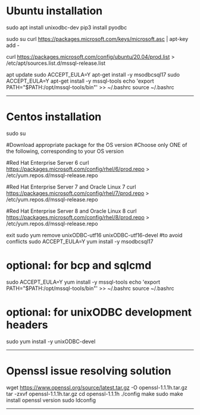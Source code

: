 # Ubuntu installation

sudo apt install unixodbc-dev
pip3 install pyodbc

sudo su
curl https://packages.microsoft.com/keys/microsoft.asc | apt-key add -

curl https://packages.microsoft.com/config/ubuntu/20.04/prod.list > /etc/apt/sources.list.d/mssql-release.list

apt update
sudo ACCEPT_EULA=Y apt-get install -y msodbcsql17
sudo ACCEPT_EULA=Y apt-get install -y mssql-tools
echo 'export PATH="$PATH:/opt/mssql-tools/bin"' >> ~/.bashrc
source ~/.bashrc

-------

# Centos installation

sudo su

#Download appropriate package for the OS version
#Choose only ONE of the following, corresponding to your OS version

#Red Hat Enterprise Server 6
curl https://packages.microsoft.com/config/rhel/6/prod.repo > /etc/yum.repos.d/mssql-release.repo

#Red Hat Enterprise Server 7 and Oracle Linux 7
curl https://packages.microsoft.com/config/rhel/7/prod.repo > /etc/yum.repos.d/mssql-release.repo

#Red Hat Enterprise Server 8 and Oracle Linux 8
curl https://packages.microsoft.com/config/rhel/8/prod.repo > /etc/yum.repos.d/mssql-release.repo

exit
sudo yum remove unixODBC-utf16 unixODBC-utf16-devel #to avoid conflicts
sudo ACCEPT_EULA=Y yum install -y msodbcsql17
# optional: for bcp and sqlcmd
sudo ACCEPT_EULA=Y yum install -y mssql-tools
echo 'export PATH="$PATH:/opt/mssql-tools/bin"' >> ~/.bashrc
source ~/.bashrc
# optional: for unixODBC development headers
sudo yum install -y unixODBC-devel


----------------------

# Openssl issue resolving solution

wget https://www.openssl.org/source/latest.tar.gz -O openssl-1.1.1h.tar.gz
tar -zxvf openssl-1.1.1h.tar.gz
cd openssl-1.1.1h
./config
make
sudo make install
openssl version
sudo ldconfig

--------
